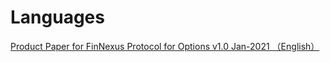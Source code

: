 # Languages


[Product Paper for FinNexus Protocol for Options v1.0 Jan-2021 （English）](https://github.com/FinNexus/Pdfs/blob/master/Product%20Paper%20for%20FinNexus%20Protocol%20for%20Options%20v1.0%20%20Jan-2021.pdf)  